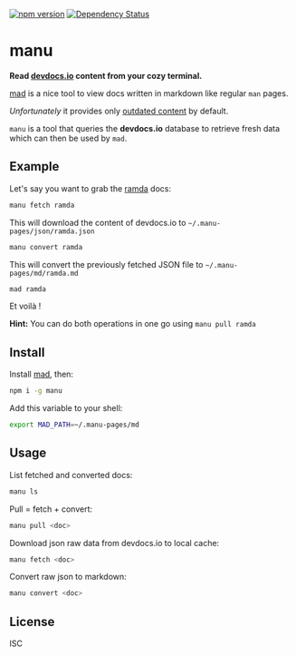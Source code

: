 [![npm version](https://badge.fury.io/js/manu.svg)](http://badge.fury.io/js/manu)
[![Dependency Status](https://david-dm.org/byteclubfr/manu.png)](https://david-dm.org/byteclubfr/manu)

# manu

**Read [devdocs.io](http://devdocs.io/) content from your cozy terminal.**

[mad](https://github.com/tj/mad) is a nice tool to view docs written in markdown like regular `man` pages.

*Unfortunately* it provides only [outdated content](https://github.com/tj/mad-pages) by default.

`manu` is a tool that queries the **devdocs.io** database to retrieve fresh data which can then be used by `mad`.

## Example

Let's say you want to grab the [ramda](http://ramdajs.com/0.21.0/docs/) docs:

```sh
manu fetch ramda
```

This will download the content of devdocs.io to `~/.manu-pages/json/ramda.json`

```sh
manu convert ramda
```

This will convert the previously fetched JSON file to `~/.manu-pages/md/ramda.md`

```sh
mad ramda
```

Et voilà !

**Hint:** You can do both operations in one go using `manu pull ramda`

## Install

Install [mad](https://github.com/tj/mad), then:

```sh
npm i -g manu
```

Add this variable to your shell:

```sh
export MAD_PATH=~/.manu-pages/md
```

## Usage

List fetched and converted docs:

```sh
manu ls
```

Pull = fetch + convert:

```sh
manu pull <doc>
```
Download json raw data from devdocs.io to local cache:

```sh
manu fetch <doc>
```

Convert raw json to markdown:

```sh
manu convert <doc>
```

## License

ISC
